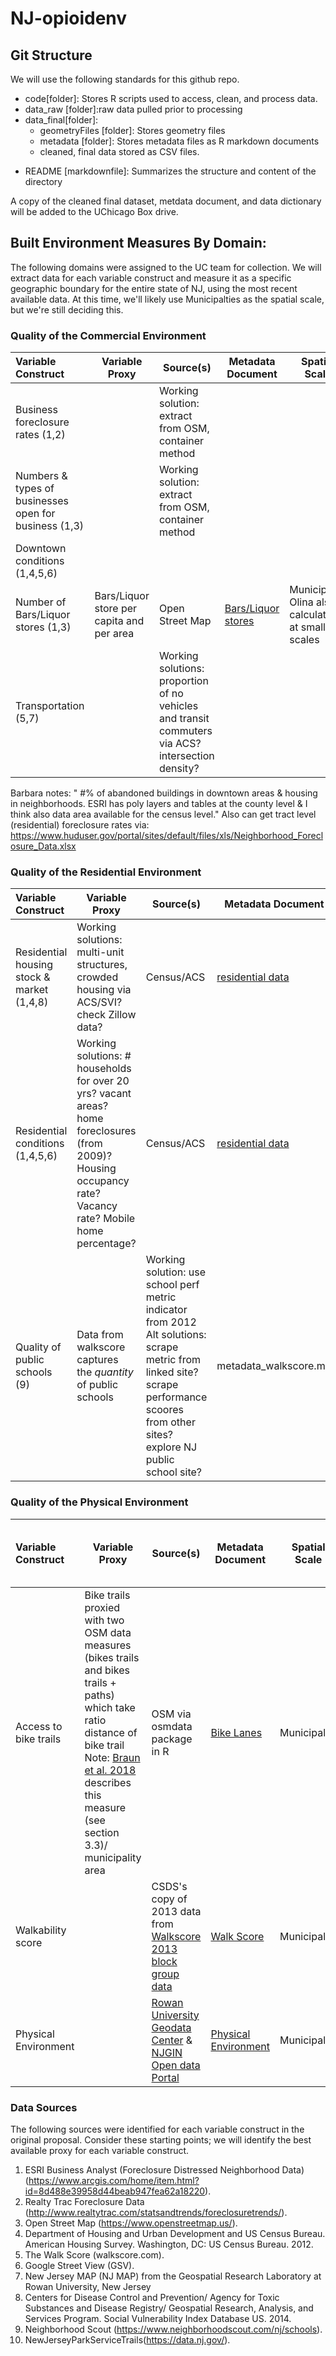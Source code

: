 # NJ-opioidenv

## Git Structure
We will use the following standards for this github repo. 
+ code[folder]: Stores R scripts used to access, clean, and process data.
+ data_raw [folder]:raw data pulled prior to processing
+ data_final[folder]:
    - geometryFiles [folder]: Stores geometry files
    - metadata [folder]: Stores metadata files as R markdown documents
    - cleaned, final data stored as CSV files.
- README [markdownfile]: Summarizes the structure and content of the directory

A copy of the cleaned final dataset, metdata document, and data dictionary will be added to the UChicago Box drive.

## Built Environment Measures By Domain:
The following domains were assigned to the UC team for collection. We will extract data for each variable construct and measure it as a specific geographic boundary for the entire state of NJ, using the most recent available data. At this time, we'll likely use Municipalties as the spatial scale, but we're still deciding this.

### Quality of the Commercial Environment
| Variable Construct | Variable Proxy | Source(s) | Metadata Document | Spatial Scale | Status|
|:------------------ | -------------- | --------- | ----------------- | ------------- | -------------------------------- |
| Business foreclosure rates (1,2) | | Working solution: extract from OSM, container method |  |  |  |
| Numbers & types of businesses open for business (1,3) |  | Working solution: extract from OSM, container method |  |  |  |
| Downtown conditions (1,4,5,6) |  |  |  |  |  |
| Number of Bars/Liquor stores (1,3) | Bars/Liquor store per capita and per area | Open Street Map | [Bars/Liquor stores](data_final/metadata_bars_liquorstores.md) |Municipality <br> Olina also calculated at smaller scales  | Complete |
| Transportation (5,7) |  | Working solutions: proportion of no vehicles and transit commuters via ACS? intersection density? |  |  |  |

Barbara notes: " #% of abandoned buildings in downtown areas & housing in neighborhoods. ESRI has poly layers and tables at the county level & I think also data area available for the census level." Also can get tract level (residential) foreclosure rates via: https://www.huduser.gov/portal/sites/default/files/xls/Neighborhood_Foreclosure_Data.xlsx

### Quality of the Residential Environment
| Variable Construct | Variable Proxy | Source(s) | Metadata Document | Spatial Scale | Status|
|:------------------ | -------------- | --------- | ----------------- | ------------- | -------------------------------- |
| Residential housing stock & market (1,4,8) |  Working solutions: multi-unit structures, crowded housing via ACS/SVI? check Zillow data? | Census/ACS | [residential data](data_final/metadata_residential_data.md) | Tract | In progress: crowded housing via AHS? |
| Residential conditions (1,4,5,6) | Working solutions: # households for over 20 yrs? vacant areas? home foreclosures (from 2009)? Housing occupancy rate? Vacancy rate? Mobile home percentage? |  Census/ACS  | [residential data](data_final/metadata_residential_data.md) | Tract | Complete |
| Quality of public schools (9) |Data from walkscore captures the *quantity* of public schools | Working solution: use school perf metric indicator from 2012 <br> Alt solutions: scrape metric from linked site? scrape performance scoores from other sites? explore NJ public school site?  |metadata_walkscore.md  |Needs to be calculated (bin method or maybe count/pop??)  |In progress: depends on if we want quality or quantity  |

### Quality of the Physical Environment
| Variable Construct | Variable Proxy | Source(s) | Metadata Document | Spatial Scale | Status<br>(for Internal team use)|
|:------------------ | -------------- | --------- | ----------------- | ------------- | -------------------------------- |
| Access to bike trails | Bike trails proxied with two OSM data measures (bikes trails and bikes trails + paths) which take ratio distance of bike trail <br> Note: [Braun et al. 2018](https://www.sciencedirect.com/science/article/pii/S096669231830930X) describes this measure (see section 3.3)/ municipality area  | OSM via osmdata package in R  | [Bike Lanes](data_final/metadata_bike_lanes.md) |Municipality | Complete |
| Walkability score  |  | CSDS's copy of 2013 data from [Walkscore](https://www.walkscore.com) [2013 block group data](https://catalog.data.gov/dataset/tiger-line-shapefile-2013-state-new-jersey-current-block-group-state-based)| [Walk Score](data_final/metadata_walkscore.md)|Municipality | Complete |
| Physical Environment |  | [Rowan University Geodata Center](https://www.njmap2.com/landuse/landuse/) & [NJGIN Open data Portal](https://njogis-newjersey.opendata.arcgis.com/datasets/3d5d1db8a1b34b418c331f4ce1fd0fef_2)| [Physical Environment](data_final/metadata_physical_environment_2015.md)|Municipality | Complete |

### Data Sources
The following sources were identified for each variable construct in the original proposal. Consider these starting points; we will identify the best available proxy for each variable construct. 

1. ESRI Business Analyst (Foreclosure Distressed Neighborhood Data) (https://www.arcgis.com/home/item.html?id=8d488e39958d44beab947fea62a18220).
2. Realty Trac Foreclosure Data (http://www.realtytrac.com/statsandtrends/foreclosuretrends/).
3. Open Street Map (https://www.openstreetmap.us/).
4. Department of Housing and Urban Development and US Census Bureau. American Housing Survey.
Washington, DC: US Census Bureau. 2012.
5. The Walk Score (walkscore.com).
6. Google Street View (GSV).
7. New Jersey MAP (NJ MAP) from the Geospatial Research Laboratory at Rowan University, New Jersey
8. Centers for Disease Control and Prevention/ Agency for Toxic Substances and Disease Registry/
 Geospatial Research, Analysis, and Services Program. Social Vulnerability Index Database US. 2014.
9. Neighborhood Scout (https://www.neighborhoodscout.com/nj/schools).
10. NewJerseyParkServiceTrails(https://data.nj.gov/).

